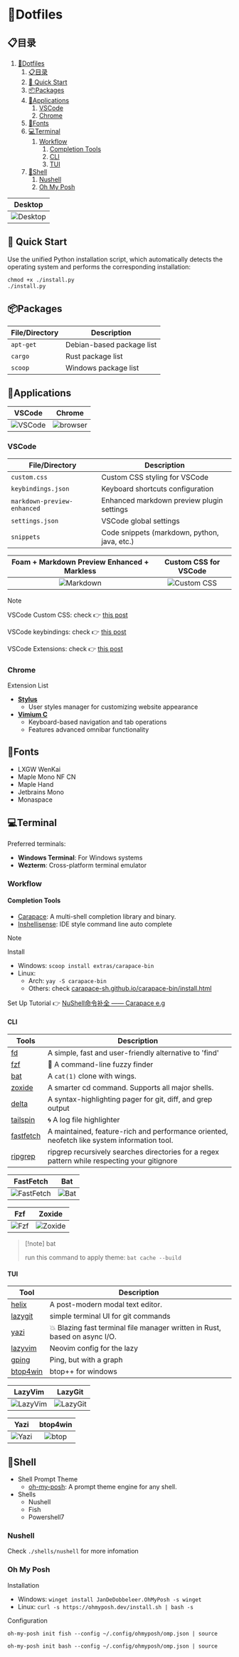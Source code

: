 # 🍚Dotfiles

## 📋目录

1. [🍚Dotfiles](#dotfiles)
   1. [📋目录](#目录)
   2. [🚀 Quick Start](#-quick-start)
   3. [📦Packages](#packages)
   4. [🧩Applications](#applications)
      1. [VSCode](#vscode)
      2. [Chrome](#chrome)
   5. [🔣Fonts](#fonts)
   6. [💻Terminal](#terminal)
      1. [Workflow](#workflow)
         1. [Completion Tools](#completion-tools)
         2. [CLI](#cli)
         3. [TUI](#tui)
   7. [🐚Shell](#shell)
      1. [Nushell](#nushell)
      2. [Oh My Posh](#oh-my-posh)

| Desktop                         |
| ------------------------------- |
| ![Desktop](assets/desktop.webp) |

## 🚀 Quick Start

Use the unified Python installation script, which automatically detects the operating system and performs the corresponding installation:

```shell
chmod +x ./install.py
./install.py
```

## 📦Packages

| File/Directory | Description               |
| -------------- | ------------------------- |
| `apt-get`      | Debian-based package list |
| `cargo`        | Rust package list         |
| `scoop`        | Windows package list      |

## 🧩Applications

|            VSCode             |             Chrome              |
| :---------------------------: | :-----------------------------: |
| ![VSCode](assets/vscode.webp) | ![browser](assets/browser.webp) |

### VSCode

| File/Directory              | Description                                  |
| --------------------------- | -------------------------------------------- |
| `custom.css`                | Custom CSS styling for VSCode                |
| `keybindings.json`          | Keyboard shortcuts configuration             |
| `markdown-preview-enhanced` | Enhanced markdown preview plugin settings    |
| `settings.json`             | VSCode global settings                       |
| `snippets`                  | Code snippets (markdown, python, java, etc.) |

| Foam + Markdown Preview Enhanced + Markless |       Custom CSS for VSCode        |
| :-----------------------------------------: | :--------------------------------: |
|       ![Markdown](assets/vsc_md.webp)       | ![Custom CSS](assets/vsc_css.webp) |

> [!NOTE]
>
> VSCode Custom CSS: check 👉 [this post](https://vluv.space/Tools/VSCode/custom_vscode_css/)
>
> VSCode keybindings: check 👉 [this post](https://vluv.space/Tools/VSCode/vscode_shortcut/)
>
> VSCode Extensions: check 👉 [this post](https://vluv.space/Tools/VSCode/recommended_extensions/)

### Chrome

Extension List

- [**Stylus**](https://add0n.com/stylus.html)
  - User styles manager for customizing website appearance
- [**Vimium C**](https://github.com/gdh1995/vimium-c)
  - Keyboard-based navigation and tab operations
  - Features advanced omnibar functionality

## 🔣Fonts

- LXGW WenKai
- Maple Mono NF CN
- Maple Hand
- Jetbrains Mono
- Monaspace

## 💻Terminal

Preferred terminals:

- **Windows Terminal**: For Windows systems
- **Wezterm**: Cross-platform terminal emulator

### Workflow

#### Completion Tools

- [Carapace](https://carapace.sh/): A multi-shell completion library and binary.
- [Inshellisense](https://github.com/microsoft/inshellisense): IDE style command line auto complete

> [!NOTE]
>
> Install
>
> - Windows: `scoop install extras/carapace-bin`
> - Linux:
>   - Arch: `yay -S carapace-bin`
>   - Others: check [carapace-sh.github.io/carapace-bin/install.html](https://carapace-sh.github.io/carapace-bin/install.html)
>
> Set Up Tutorial 👉 [NuShell命令补全 —— Carapace e.g](https://vluv.space/Tools/Terminal/nu_completion/)

#### CLI

| Tools                                                   | Description                                                                                  |
| ------------------------------------------------------- | -------------------------------------------------------------------------------------------- |
| [fd](https://github.com/sharkdp/fd)                     | A simple, fast and user-friendly alternative to 'find'                                       |
| [fzf](https://github.com/junegunn/fzf)                  | 🌸 A command-line fuzzy finder                                                                |
| [bat](https://github.com/sharkdp/bat)                   | A `cat(1)` clone with wings.                                                                 |
| [zoxide](https://github.com/ajeetdsouza/zoxide)         | A smarter cd command. Supports all major shells.                                             |
| [delta](https://dandavison.github.io/delta/)            | A syntax-highlighting pager for git, diff, and grep output                                   |
| [tailspin](https://github.com/bensadeh/tailspin)        | 🌀 A log file highlighter                                                                     |
| [fastfetch](https://github.com/fastfetch-cli/fastfetch) | A maintained, feature-rich and performance oriented, neofetch like system information tool.  |
| [ripgrep](https://github.com/BurntSushi/ripgrep)        | ripgrep recursively searches directories for a regex pattern while respecting your gitignore |

|              FastFetch              |           Bat           |
| :---------------------------------: | :---------------------: |
| ![FastFetch](assets/fastfetch.webp) | ![Bat](assets/bat.webp) |

|           Fzf           |            Zoxide             |
| :---------------------: | :---------------------------: |
| ![Fzf](assets/fzf.webp) | ![Zoxide](assets/zoxide.webp) |

> [!note] bat
>
> run this command to apply theme: `bat cache --build`

#### TUI

| Tool                                                 | Description                                                               |
| ---------------------------------------------------- | ------------------------------------------------------------------------- |
| [helix](https://github.com/helix-editor/helix)       | A post-modern modal text editor.                                          |
| [lazygit](https://github.com/jesseduffield/lazygit)  | simple terminal UI for git commands                                       |
| [yazi](https://github.com/sxyazi/yazi)               | 💥 Blazing fast terminal file manager written in Rust, based on async I/O. |
| [lazyvim](https://github.com/LazyVim/LazyVim)        | Neovim config for the lazy                                                |
| [gping](https://github.com/orf/gping)                | Ping, but with a graph                                                    |
| [btop4win](https://github.com/aristocratos/btop4win) | btop++ for windows                                                        |

|           LazyVim            |             LazyGit             |
| :--------------------------: | :-----------------------------: |
| ![LazyVim](assets/nvim.webp) | ![LazyGit](assets/lazygit.webp) |

|           Yazi            |         btop4win          |
| :-----------------------: | :-----------------------: |
| ![Yazi](assets/yazi.webp) | ![btop](assets/btop.webp) |

## 🐚Shell

- Shell Prompt Theme
  - [oh-my-posh](https://ohmyposh.dev): A prompt theme engine for any shell.
- Shells
  - Nushell
  - Fish
  - Powershell7

### Nushell

Check `./shells/nushell` for more infomation

### Oh My Posh

Installation

- Windows: `winget install JanDeDobbeleer.OhMyPosh -s winget`
- Linux: `curl -s https://ohmyposh.dev/install.sh | bash -s`

Configuration

```shell
oh-my-posh init fish --config ~/.config/ohmyposh/omp.json | source
```

```shell
oh-my-posh init bash --config ~/.config/ohmyposh/omp.json | source
```
